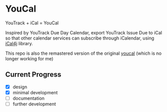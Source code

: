 # YouCal

YouTrack + iCal = YouCal

Inspired by YouTrack Due Day Calendar, export YouTrack Issue Due to iCal so that other calendar services can subscribe through iCalendar, using [iCal4j](https://github.com/ical4j/ical4j) library.

This repo is also the remastered version of the original [youcal](https://github.com/sshipway/youcal) (which is no longer working for me)

## Current Progress

- [x] design  
- [x] minimal development
- [ ] documentation
- [ ] further development 
